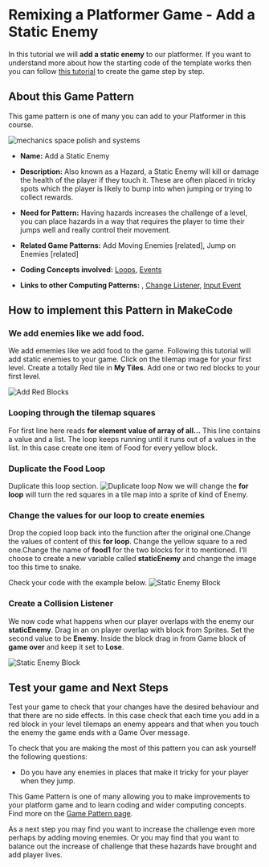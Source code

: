 # Remixing a Platformer Game - Add a Static Enemy

In this tutorial we will **add a static enemy** to our platformer.
If you want to understand more about how the starting code of the template works then you can follow [this tutorial](https://arcade.makecode.com/beta#tutorial:https://github.com/mickfuzz/makecode-platformer-101)
 to create the game step by step.

## About this Game Pattern

This game pattern is one of many you can add to your Platformer in this course.

![mechanics space polish and systems](https://raw.githubusercontent.com/mickfuzz/makecode-platformer-101/master/images/patterns/gamemechanic_extralives_800.png)

* **Name:** Add a Static Enemy

* **Description:** Also known as a Hazard, a Static Enemy will kill or damage the health of the player if they touch it. These are often placed in tricky spots which the player is likely to bump into when jumping or trying to collect rewards.  

* **Need for Pattern:** Having hazards increases the challenge of a level, you can place hazards in a way that requires the player to time their jumps well and really control their movement.

* **Related Game Patterns:** Add Moving Enemies [related], Jump on Enemies [related]

* **Coding Concepts involved:** [Loops](learningDimensions#loops), [Events](learningDimensions#events)

* **Links to other Computing Patterns:** , [Change Listener](learningDimensions#change-listener), [Input Event](learningDimensions#input-event)  

## How to implement this Pattern in MakeCode

### We add enemies like we add food.
We add ememies like we add food to the game. Following this tutorial will add static enemies to your game.
Click on the tilemap image for your first level. Create a totally Red tile in **My Tiles**.
Add one or two red blocks to your first level.  

![Add Red Blocks](https://raw.githubusercontent.com/mickfuzz/makecode-platformer-101/master/images/addStaticEnemy.png)


### Looping through the tilemap squares 
For first line here reads **for element value of array of all...**
This line contains a value and a list. The loop keeps running until it runs out of a values in the list.
In this case create one item of Food for every yellow block. 
### Duplicate the Food Loop
Duplicate this loop section. 
![Duplicate loop ](https://raw.githubusercontent.com/mickfuzz/makecode-platformer-101/master/images/duplicate_loop_ae_1.png)
Now we will change the **for loop** will turn the red squares in a tile map into a sprite of kind of Enemy.

### Change the values for our loop to create enemies

Drop the copied loop back into the function after the original one.Change the values of content of this **for loop**. 
Change the yellow square to a red one.Change the name of **food1** for the two blocks for it to mentioned. 
I'll choose to create a new variable called **staticEnemy** and change the image too this time to snake.

Check your code with the example below.
![Static Enemy Block](https://raw.githubusercontent.com/mickfuzz/makecode-platformer-101/master/images/addStaticEnemy2.png)

### Create a Collision Listener

We now code what happens when our player overlaps with the enemy our **staticEnemy**.
Drag in an on player overlap with block from Sprites. Set the second value to be **Enemy**.
Inside the block drag in from Game block of **game over** and keep it set to **Lose**.

![Static Enemy Block](https://raw.githubusercontent.com/mickfuzz/makecode-platformer-101/master/images/addStaticEnemy3.png)


## Test your game and Next Steps

Test your game to check that your changes have the desired behaviour and that there are no side effects.
In this case check that each time you add in a red block in your level tilemaps an enemy appears
and that when you touch the enemy the game ends with a Game Over message.

To check that you are making the most of this pattern you can ask yourself the following questions:

* Do you have any enemies in places that make it tricky for your player when they jump. 

This Game Pattern is one of many allowing you to make improvements to your platform game and to learn coding and wider computing concepts. 
Find more on the [Game Pattern page](gamePatterns.md). 

As a next step you may find you want to increase the challenge even more perhaps by adding moving enemies. Or you may find
that you want to balance out the increase of challenge that these hazards have brought and add player lives.
